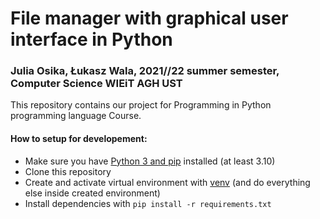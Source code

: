 # File manager with graphical user interface in Python
### Julia Osika, Łukasz Wala, 2021//22 summer semester, Computer Science WIEiT AGH UST

This repository contains our project for Programming in Python programming language Course.

#### How to setup for developement:
- Make sure you have [Python 3 and pip](https://www.python.org/downloads/) installed (at least 3.10)
- Clone this repository
- Create and activate virtual environment with [venv](https://docs.python.org/3/library/venv.html) (and do everything else inside created environment)
- Install dependencies with ```pip install -r requirements.txt```
